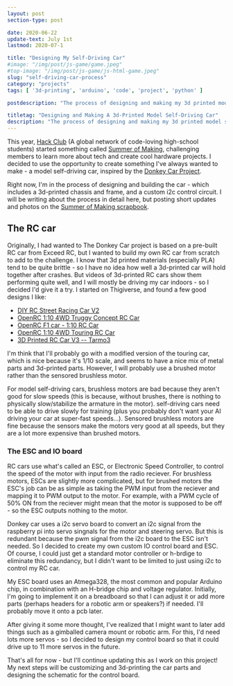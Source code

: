 ```yaml
---
layout: post
section-type: post

date: 2020-06-22
update-text: July 1st
lastmod: 2020-07-1

title: "Designing My Self-Driving Car"
#image: "/img/post/js-game/game.jpeg"
#top-image: "/img/post/js-game/js-html-game.jpeg"
slug: "self-driving-car-process"
category: "projects"
tags: [ '3d-printing', 'arduino', 'code', 'project', 'python' ]

postdescription: "The process of designing and making my 3d printed model self-driving car, inspired by donkey car and other similar projects."

titletag: "Designing and Making A 3d-Printed Model Self-Driving Car"
description: "The process of designing and making my 3d printed model self-driving car, inspired by donkey car and other similar projects."
---
```


This year, [Hack Club](https://hackclub.com/) (A global network of code-loving high-school students) started something called [Summer of Making](https://summer.hackclub.com/), challenging members to learn more about tech and create cool hardware projects. I decided to use the opportunity to create something I've always wanted to make - a model self-driving car, inspired by the [Donkey Car Project](https://donkeycar.com).

Right now, I'm in the process of designing and building the car - which includes a 3d-printed chassis and frame, and a custom i2c control circuit. I will be writing about the process in detail here, but posting short updates and photos on the [Summer of Making scrapbook](https://scrapbook.benjaminashbaugh.me/).

## The RC car

Originally, I had wanted to The Donkey Car project is based on a pre-built RC car from Exceed RC, but I wanted to build my own RC car from scratch to add to the challenge. I know that 3d printed materials (especially PLA) tend to be quite brittle - so I have no idea how well a 3d-printed car will hold together after crashes. But videos of 3d-printed RC cars show them performing quite well, and I will mostly be driving my car indoors - so I decided I'd give it a try. I started on Thigiverse, and found a few good designs I like:

+ [DIY RC Street Racing Car V2](https://www.thingiverse.com/thing:3685946)
+ [OpenRC 1:10 4WD Truggy Concept RC Car](https://www.thingiverse.com/thing:42198)
+ [OpenRC F1 car - 1:10 RC Car](https://www.thingiverse.com/thing:1193309) 
+ [OpenRC 1:10 4WD Touring RC Car](https://www.thingiverse.com/thing:3340289)
+ [3D Printed RC Car V3 -- Tarmo3](https://www.thingiverse.com/thing:3546277)

I'm think that I'll probably go with a modified version of the touring car, which is nice because it's 1/10 scale, and seems to have a nice mix of metal parts and 3d-printed parts. However, I will probably use a brushed motor rather than the sensored brushless motor.

For model self-driving cars, brushless motors are bad because they aren't good for slow speeds (this is because, without brushes, there is nothing to physically slow/stabilize the armature in the motor). self-driving cars need to be able to drive slowly for training (plus you probably don't want your AI driving your car at super-fast speeds...). Sensored brushless motors are fine because the sensors make the motors very good at all speeds, but they are a lot more expensive than brushed motors.


### The ESC and IO board

RC cars use what's called an ESC, or Electronic Speed Controller, to control the speed of the motor with input from the radio reciever. For brushless motors, ESCs are slightly more complicated, but for brushed motors the ESC's job can be as simple as taking the PWM input from the reciever and mapping it to PWM output to the motor. For example, with a PWM cycle of 50% ON from the reciever might mean that the motor is supposed to be off - so the ESC outputs nothing to the motor.

Donkey car uses a i2c servo board to convert an i2c signal from the raspberry pi into servo singnals for the motor and steering servo. But this is redundant because the pwm signal from the i2c board to the ESC isn't needed. So I decided to create my own custom IO control board and ESC. Of course, I could just get a standard motor controller or h-brdige to eliminate this redundancy, but I didn't want to be limited to just using i2c to control my RC car. 

My ESC board uses an Atmega328, the most common and popular Arduino chip, in combination with an H-bridge chip and voltage regulator. Initially, I'm going to implement it on a breadboard so that I can adjust it or add more parts (perhaps headers for a robotic arm or speakers?) if needed. I'll probably move it onto a pcb later.

After giving it some more thought, I've realized that I might want to later add things such as a gimballed camera mount or robotic arm. For this, I'd need lots more servos - so I decided to design my control board so that it could drive up to 11 more servos in the future.

That's all for now - but I'll continue updating this as I work on this project! My next steps will be customizing and 3d-printing the car parts and designing the schematic for the control board.
